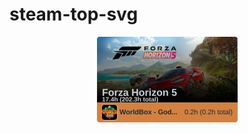 # steam-top-svg

<!-- steam-svg-start -->
<p align="center"><a href="http://steamcommunity.com/profiles/76561198062644260">
  <img src="./steam-1639406417676.svg" height="137"/></a></p>
<!-- steam-svg-end -->
